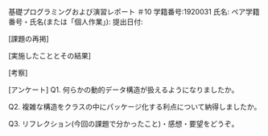 基礎プログラミングおよび演習レポート ＃10
学籍番号:1920031
氏名:
ペア学籍番号・氏名(または「個人作業」):
提出日付:

[課題の再掲]

[実施したこととその結果]

[考察]

[アンケート]
Q1. 何らかの動的データ構造が扱えるようになりましたか。

Q2. 複雑な構造をクラスの中にパッケージ化する利点について納得しましたか。

Q3. リフレクション(今回の課題で分かったこと)・感想・要望をどうぞ。